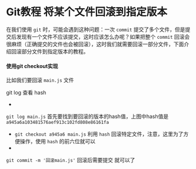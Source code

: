 # Git教程 将某个文件回滚到指定版本

在我们使用 `git` 时，可能会遇到这种问题：一次 `commit` 提交了多个文件，但是提交后发现有一个文件不应该提交，这时应该怎么办呢？如果把整个 `commit` 回滚会很麻烦（正确提交的文件也会被回滚），这时我们就需要回滚一部分文件，下面介绍回滚部分文件到指定版本的教程。

#### 使用git checkout实现

比如我们要回滚 `main.js` 文件

git log 查看 hash

* 
```git log main.js```
 首先要找到要回滚的版本的hash值，上图中hash值是 `a945a6a103481576aef913c102fd808e86161fa`
* ```git checkout a945a6 main.js``` 利用 `hash` 回滚特定文件，注意，这里为了方便操作，使用 `hash` 的前六位就可以
* 
```git commit -m '回滚main.js'```
 回滚后需要提交
就可以了
